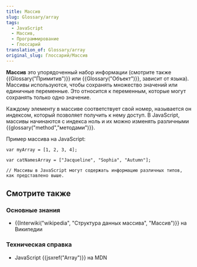 ```yaml
---
title: Массив
slug: Glossary/array
tags:
  - JavaScript
  - Массив,
  - Программирование
  - Глоссарий
translation_of: Glossary/array
original_slug: Глоссарий/Массив
---
```


**Массив** это упорядоченный набор информации (смотрите также {{Glossary("Примитив")}} или {{Glossary("Объект")}}, зависит от языка). Массивы используются, чтобы сохранять множество значений или единичные переменные. Это относится к переменным, которые могут сохранять только одно значение.

Каждому элементу в массиве соответствует свой номер, называется он индексом, который позволяет получить к нему доступ. В JavaScript, массивы начинаются с индекса ноль и их можно изменять различными {{glossary("method","методами")}}.

Пример массива на JavaScript:

```
var myArray = [1, 2, 3, 4];

var catNamesArray = ["Jacqueline", "Sophia", "Autumn"];

// Массивы в JavaScript могут содержать информацию различных типов, как представлено выше.
```

## Смотрите также

### Основные знания

- {{Interwiki("wikipedia", "Структура данных массива", "Массив")}} на Википедии

### Техническая справка

- JavaScript {{jsxref("Array")}} на MDN
